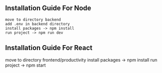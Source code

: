 ## Installation Guide For Node
 ```
 move to directory backend
 add .env in backend directory
 install packages -> npm install
 run project -> npm run dev

 ```

 ## Installation Guide For React
 move to directory frontend/productivity
 install packages -> npm install
 run project -> npm start
 
    
